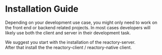 # Installation Guide
Depending on your development use case, you might only need to work on the front end or backend related projects.  In most cases developers will likely use both the client and server in their development task.

We suggest you start with the installation of the reactory-server.  
After that install the the reactory-client / reactory-native client.

